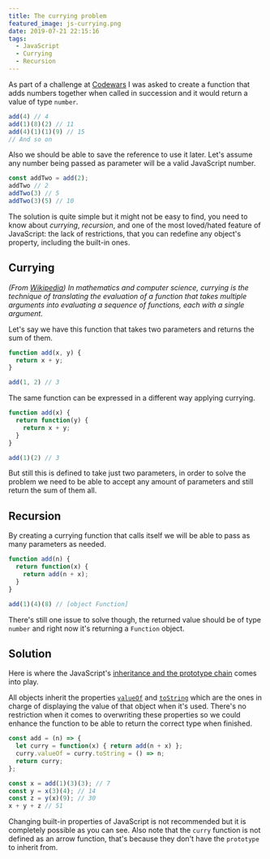```yaml
---
title: The currying problem
featured_image: js-currying.png
date: 2019-07-21 22:15:16
tags:
  - JavaScript
  - Currying
  - Recursion
---
```

As part of a challenge at [Codewars][1] I was asked to create a function that adds numbers together when called in succession and it would return a value of type `number`.

```javascript
add(4) // 4
add(1)(8)(2) // 11
add(4)(1)(1)(9) // 15
// And so on
```

<!-- more -->

Also we should be able to save the reference to use it later. Let's assume any number being passed as parameter will be a valid JavaScript number.

```javascript
const addTwo = add(2);
addTwo // 2
addTwo(3) // 5
addTwo(3)(5) // 10
```

The solution is quite simple but it might not be easy to find, you need to know about *currying*, *recursion*, and one of the most loved/hated feature of JavaScript: the lack of restrictions, that you can redefine any object's property, including the built-in ones.

## Currying

*(From [Wikipedia][4]) In mathematics and computer science, currying is the technique of translating the evaluation of a function that takes multiple arguments into evaluating a sequence of functions, each with a single argument.*

Let's say we have this function that takes two parameters and returns the sum of them.

```javascript
function add(x, y) {
  return x + y;
}

add(1, 2) // 3
```

The same function can be expressed in a different way applying currying.

```javascript
function add(x) {
  return function(y) {
    return x + y;
  }
}

add(1)(2) // 3
```

But still this is defined to take just two parameters, in order to solve the problem we need to be able to accept any amount of parameters and still return the sum of them all.

## Recursion

By creating a currying function that calls itself we will be able to pass as many parameters as needed.

```javascript
function add(n) {
  return function(x) {
    return add(n + x);
  }
}

add(1)(4)(8) // [object Function]
```

There's still one issue to solve though, the returned value should be of type `number` and right now it's returning a `Function` object.

## Solution

Here is where the JavaScript's [inheritance and the prototype chain][3] comes into play.

All objects inherit the properties [`valueOf`][5] and [`toString`][6] which are the ones in charge of displaying the value of that object when it's used. There's no restriction when it comes to overwriting these properties so we could enhance the function to be able to return the correct type when finished.

```javascript
const add = (n) => {
  let curry = function(x) { return add(n + x) };
  curry.valueOf = curry.toString = () => n;
  return curry;
};

const x = add(1)(3)(3); // 7
const y = x(3)(4); // 14
const z = y(x)(9); // 30
x + y + z // 51
```

Changing built-in properties of JavaScript is not recommended but it is completely possible as you can see. Also note that the `curry` function is not defined as an arrow function, that's because they don't have the `prototype` to inherit from.

[1]: https://www.codewars.com
[2]: https://en.wikipedia.org/wiki/Currying
[3]: https://developer.mozilla.org/en-US/docs/Web/JavaScript/Inheritance_and_the_prototype_chain
[4]: https://en.wikipedia.org/wiki/Currying
[5]: https://developer.mozilla.org/en-US/docs/Web/JavaScript/Reference/Global_Objects/Object/valueOf
[6]: https://developer.mozilla.org/en-US/docs/Web/JavaScript/Reference/Global_Objects/Function/toString
